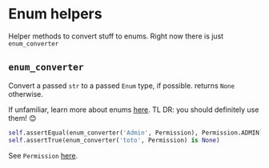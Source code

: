 # Enum helpers

Helper methods to convert stuff to enums. Right now there is just `enum_converter`

## `enum_converter`

Convert a passed `str` to a passed `Enum` type, if possible. returns `None` otherwise. 

If unfamiliar, learn more about enums <a href=https://docs.python.org/3/library/enum.html class="external-link" target="_blank">here</a>. TL DR: you should definitely use them! 😊

```python 
self.assertEqual(enum_converter('Admin', Permission), Permission.ADMIN)
self.assertTrue(enum_converter('toto', Permission) is None)
```

See `Permission` [here](../authentication/app_user.md/#app-user).
